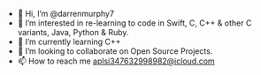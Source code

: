 - 👋 Hi, I’m @darrenmurphy7
- 👀 I’m interested in re-learning to code in Swift, C, C++ & other C variants, Java, Python & Ruby.
- 🌱 I’m currently learning C++
- 💞️ I’m looking to collaborate on Open Source Projects.
- 📫 How to reach me aplsi347632998982@icloud.com

<!---
darrenmurphy7/darrenmurphy7 is a ✨ special ✨ repository because its `README.md` (this file) appears on your GitHub profile.
You can click the Preview link to take a look at your changes.
--->
